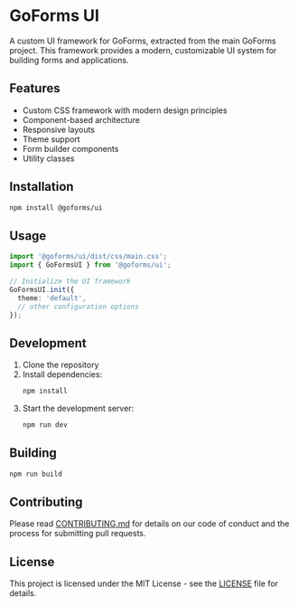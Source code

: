 # GoForms UI

A custom UI framework for GoForms, extracted from the main GoForms project. This framework provides a modern, customizable UI system for building forms and applications.

## Features

- Custom CSS framework with modern design principles
- Component-based architecture
- Responsive layouts
- Theme support
- Form builder components
- Utility classes

## Installation

```bash
npm install @goforms/ui
```

## Usage

```typescript
import '@goforms/ui/dist/css/main.css';
import { GoFormsUI } from '@goforms/ui';

// Initialize the UI framework
GoFormsUI.init({
  theme: 'default',
  // other configuration options
});
```

## Development

1. Clone the repository
2. Install dependencies:
   ```bash
   npm install
   ```
3. Start the development server:
   ```bash
   npm run dev
   ```

## Building

```bash
npm run build
```

## Contributing

Please read [CONTRIBUTING.md](CONTRIBUTING.md) for details on our code of conduct and the process for submitting pull requests.

## License

This project is licensed under the MIT License - see the [LICENSE](LICENSE) file for details.

